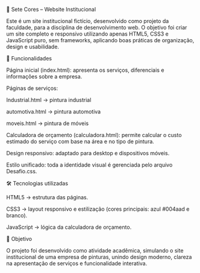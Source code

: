 🌈 Sete Cores – Website Institucional

Este é um site institucional fictício, desenvolvido como projeto da faculdade, para a disciplina de desenvolvimento web.
O objetivo foi criar um site completo e responsivo utilizando apenas HTML5, CSS3 e JavaScript puro, sem frameworks, aplicando boas práticas de organização, design e usabilidade.

📌 Funcionalidades

Página inicial (index.html): apresenta os serviços, diferenciais e informações sobre a empresa.

Páginas de serviços:

Industrial.html → pintura industrial

automotiva.html → pintura automotiva

moveis.html → pintura de móveis

Calculadora de orçamento (calculadora.html): permite calcular o custo estimado do serviço com base na área e no tipo de pintura.

Design responsivo: adaptado para desktop e dispositivos móveis.

Estilo unificado: toda a identidade visual é gerenciada pelo arquivo Desafio.css.

🛠️ Tecnologias utilizadas

HTML5 → estrutura das páginas.

CSS3 → layout responsivo e estilização (cores principais: azul #004aad e branco).

JavaScript → lógica da calculadora de orçamento.

🎯 Objetivo

O projeto foi desenvolvido como atividade acadêmica, simulando o site institucional de uma empresa de pinturas, unindo design moderno, clareza na apresentação de serviços e funcionalidade interativa.
